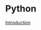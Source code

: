 # Python

[Introduction](http://www.interligadonline.com/site/2020/12/02/microrregiao-de-vicosa-e-ponte-na-onda-vermelha-do-minas-consciente/)
